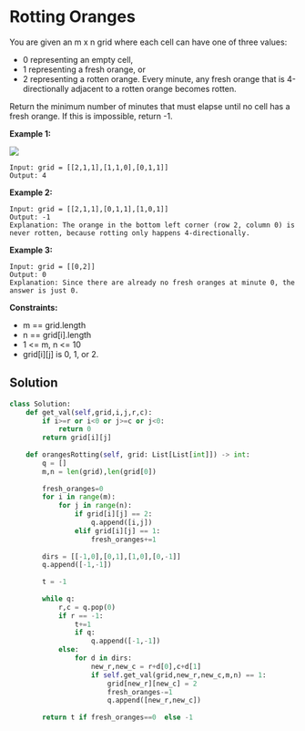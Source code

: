 <h1>Rotting Oranges</h1>

<p>
You are given an m x n grid where each cell can have one of three values:

- 0 representing an empty cell,
- 1 representing a fresh orange, or
- 2 representing a rotten orange.
Every minute, any fresh orange that is 4-directionally adjacent to a rotten orange becomes rotten.

Return the minimum number of minutes that must elapse until no cell has a fresh orange. If this is impossible, return -1.

</p>

<b>Example 1:</b>

<img src="https://assets.leetcode.com/uploads/2019/02/16/oranges.png">

    Input: grid = [[2,1,1],[1,1,0],[0,1,1]]
    Output: 4
    
<b>Example 2:</b>

    Input: grid = [[2,1,1],[0,1,1],[1,0,1]]
    Output: -1
    Explanation: The orange in the bottom left corner (row 2, column 0) is never rotten, because rotting only happens 4-directionally.
    
<b>Example 3:</b>

    Input: grid = [[0,2]]
    Output: 0
    Explanation: Since there are already no fresh oranges at minute 0, the answer is just 0.
 
<b>Constraints:</b>

- m == grid.length
- n == grid[i].length
- 1 <= m, n <= 10
- grid[i][j] is 0, 1, or 2.

<h2>Solution</h2>

```python
class Solution:
    def get_val(self,grid,i,j,r,c):
        if i>=r or i<0 or j>=c or j<0:
            return 0
        return grid[i][j]
    
    def orangesRotting(self, grid: List[List[int]]) -> int:
        q = []
        m,n = len(grid),len(grid[0])
        
        fresh_oranges=0
        for i in range(m):
            for j in range(n):
                if grid[i][j] == 2:
                    q.append([i,j])
                elif grid[i][j] == 1:
                    fresh_oranges+=1
                    
        dirs = [[-1,0],[0,1],[1,0],[0,-1]]
        q.append([-1,-1])
        
        t = -1
        
        while q:
            r,c = q.pop(0)
            if r == -1:
                t+=1
                if q:
                    q.append([-1,-1])
            else:
                for d in dirs:
                    new_r,new_c = r+d[0],c+d[1]
                    if self.get_val(grid,new_r,new_c,m,n) == 1:
                        grid[new_r][new_c] = 2
                        fresh_oranges-=1
                        q.append([new_r,new_c])
                        
        return t if fresh_oranges==0  else -1
```
